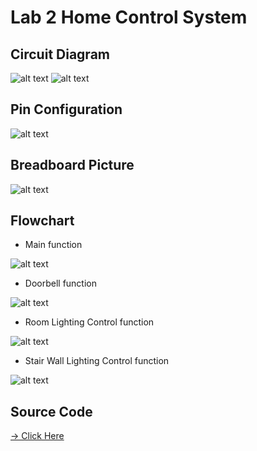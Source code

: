 # Lab 2 Home Control System

## Circuit Diagram
![alt text](<Circuit Diagram 1.png>)
![alt text](<Circuit Diagram 2.png>)

## Pin Configuration
![alt text](<Pin Configuration.png>)

## Breadboard Picture
![alt text](Breadboard.png)

## Flowchart
- Main function

![alt text](<Main function .drawio.png>)

- Doorbell function

![alt text](<Doorbell function .drawio.png>)

- Room Lighting Control function

![alt text](<RoomLightingControl function.drawio.png>)

- Stair Wall Lighting Control function

![alt text](<StairwallLightingControl function.drawio.png>)


## Source Code

[-> Click Here](main.c)